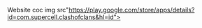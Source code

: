 Website coc
img src"https://play.google.com/store/apps/details?id=com.supercell.clashofclans&hl=id">
